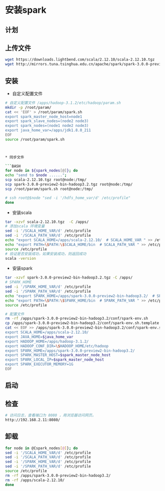 # 安装spark



## 计划


## 上传文件 

```BASH 
wget https://downloads.lightbend.com/scala/2.12.10/scala-2.12.10.tgz
wget http://mirrors.tuna.tsinghua.edu.cn/apache/spark/spark-3.0.0-preview2/spark-3.0.0-preview2-bin-hadoop3.2.tgz
```


## 安装 

* 自定义配置文件  

```BASH 
# 自定义配置文件 /apps/hadoop-3.1.2/etc/hadoop/param.sh
mkdir -p /root/param/
cat << 'EOF' > /root/param/spark.sh
export spark_master_node_host=node1
export spark_slave_nodes=(node2 node3)
export spark_nodes=(node1 node2 node3)
export java_home_var=/apps/jdk1.8.0_211
EOF
source /root/param/spark.sh

 

* 同步文件  

```BASH
for node in ${spark_nodes[@]}; do 
echo "send to $node ......";
scp scala-2.12.10.tgz root@node:/tmp/
scp spark-3.0.0-preview2-bin-hadoop3.2.tgz root@node:/tmp/
scp /root/param/spark.sh root@node:/tmp/

# ssh root@$node "sed -i '/hdfs_home_var/d' /etc/profile"
done  
```


* 安装scala 

```bash 
tar -xzvf scala-2.12.10.tgz  -C /apps/
# 添加scala 环境变量
sed -i '/SCALA_HOME_VAR/d' /etc/profile
sed -i '/SCALA_PATH_VAR/d' /etc/profile
echo "export SCALA_HOME=/apps/scala-2.12.10/  # SCALA_HOME_VAR " >> /etc/profile
echo "export PATH=\$PATH:\$SCALA_HOME/bin  # SCALA_PATH_VAR " >> /etc/profile
source /etc/profile
# 验证是否安装成功，如果安装成功，则返回成功
scala -version

```


* 安装spark   

```bash
tar -xzvf spark-3.0.0-preview2-bin-hadoop3.2.tgz -C /apps/
# SPARK_HOME
sed -i '/SPARK_HOME_VAR/d' /etc/profile
sed -i '/SPARK_PATH_VAR/d' /etc/profile
echo "export SPARK_HOME=/apps/spark-3.0.0-preview2-bin-hadoop3.2/  # SPARK_HOME_VAR " >> /etc/profile
echo "export PATH=\$PATH:\$SPARK_HOME/bin  # SPARK_PATH_VAR " >> /etc/profile
source /etc/profile

# 配置文件
rm -rf /apps/spark-3.0.0-preview2-bin-hadoop3.2/conf/spark-env.sh
cp /apps/spark-3.0.0-preview2-bin-hadoop3.2/conf/spark-env.sh.template /apps/spark-3.0.0-preview2-bin-hadoop3.2/conf/spark-env.sh
cat << EOF >> /apps/spark-3.0.0-preview2-bin-hadoop3.2/conf/spark-env.sh
export SCALA_HOME=/apps/scala-2.12.10/
export JAVA_HOME=$java_home_var
export HADOOP_HOME=/apps/hadoop-3.1.2/
export HADOOP_CONF_DIR=\$HADOOP_HOME/etc/hadoop
export SPARK_HOME=/apps/spark-3.0.0-preview2-bin-hadoop3.2/
export SPARK_MASTER_HOST=$spark_master_node_host
export SPARK_LOCAL_IP=$spark_master_node_host
export SPARK_EXECUTOR_MEMORY=1G
EOF

```


## 启动


## 检查

```BASH
# 访问日志，查看端口为 8080 ，用浏览器访问网页。
http://192.168.2.11:8080/
```



## 卸载

```bash 
for node in @{spark_nodes[@]}; do 
sed -i '/SCALA_HOME_VAR/d' /etc/profile
sed -i '/SCALA_PATH_VAR/d' /etc/profile
sed -i '/SPARK_HOME_VAR/d' /etc/profile
sed -i '/SPARK_PATH_VAR/d' /etc/profile
source /etc/profile
rm -rf /apps/spark-3.0.0-preview2-bin-hadoop3.2/
rm -rf /apps/scala-2.12.10/
done 
```